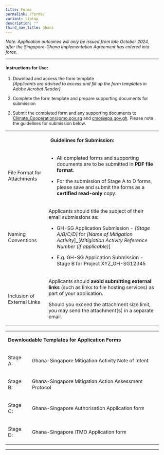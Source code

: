 ```yaml
---
title: Forms
permalink: /forms/
variant: tiptap
description: ""
third_nav_title: Ghana
---
```

<p><em>Note: Application outcomes will only be issued from late October 2024, after the Singapore-Ghana Implementation Agreement has entered into force.</em>
</p>
<hr>
<h4>Instructions for Use:</h4>
<ol data-tight="true" class="tight">
<li>
<p>Download and access the form template
<br><em>[Applicants are advised to access and fill up the form templates in Adobe Acrobat Reader]</em>
</p>
</li>
<li>
<p>Complete the form template and prepare supporting documents for submission</p>
</li>
<li>
<p>Submit the completed form and any supporting documents to <a href="mailto:Climate_Cooperation@pmo.gov.sg" rel="noopener noreferrer nofollow" target="_blank">Climate_Cooperation@pmo.gov.sg</a> and
<a href="mailto:cmo@epa.gov.gh" rel="noopener noreferrer nofollow" target="_blank">cmo@epa.gov.gh</a>. Please note the guidelines for submission below.</p>
</li>
</ol>
<table style="minWidth: 50px">
<colgroup>
<col>
<col>
</colgroup>
<tbody>
<tr>
<th rowspan="1" colspan="2">
<p>Guidelines for Submission:</p>
</th>
</tr>
<tr>
<td rowspan="1" colspan="1">
<p>File Format for Attachments</p>
</td>
<td rowspan="1" colspan="1">
<ul data-tight="true" class="tight">
<li>
<p>All completed forms and supporting documents are to be submitted in <strong>PDF file format</strong>.</p>
</li>
<li>
<p>For the submission of Stage A to D forms, please save and submit the forms
as a <strong>certified read-only</strong> copy.</p>
</li>
</ul>
</td>
</tr>
<tr>
<td rowspan="1" colspan="1">
<p>Naming Conventions</p>
</td>
<td rowspan="1" colspan="1">
<p>Applicants should title the subject of their email submissions as:</p>
<ul data-tight="true" class="tight">
<li>
<p>GH-SG Application Submission - <em>[Stage A/B/C/D]</em> for <em>[Name of Mitigation Activity</em>]_[<em>Mitigiation Activity Reference Number (if applicable)</em>]</p>
</li>
<li>
<p>E.g. GH-SG Application Submission - Stage B for Project XYZ_GH-SG12345</p>
</li>
</ul>
</td>
</tr>
<tr>
<td rowspan="1" colspan="1">
<p>Inclusion of External Links</p>
</td>
<td rowspan="1" colspan="1">
<p>Applicants should <strong>avoid submitting external links</strong> (such
as links to file hosting services) as part of your application.</p>
<p></p>
<p>Should you exceed the attachment size limit, you may send the attachment(s)
in a separate email.</p>
</td>
</tr>
</tbody>
</table>
<p></p>
<table style="minWidth: 50px">
<colgroup>
<col>
<col>
</colgroup>
<tbody>
<tr>
<td rowspan="1" colspan="2">
<p><strong>Downloadable Templates for Application Forms</strong>
</p>
</td>
</tr>
<tr>
<td rowspan="1" colspan="1">
<p>Stage A:</p>
</td>
<td rowspan="1" colspan="1">
<p>Ghana-Singapore Mitigation Activity Note of Intent</p>
</td>
</tr>
<tr>
<td rowspan="1" colspan="1">
<p>Stage B:</p>
</td>
<td rowspan="1" colspan="1">
<p>Ghana-Singapore Mitigation Action Assessment Protocol</p>
</td>
</tr>
<tr>
<td rowspan="1" colspan="1">
<p>Stage C:</p>
</td>
<td rowspan="1" colspan="1">
<p>Ghana-Singapore Authorisation Application form</p>
</td>
</tr>
<tr>
<td rowspan="1" colspan="1">
<p>Stage D:</p>
</td>
<td rowspan="1" colspan="1">
<p>Ghana-Singapore ITMO Application form</p>
</td>
</tr>
</tbody>
</table>
<hr>
<p></p>